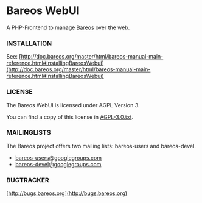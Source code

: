 
Bareos WebUI
============

A PHP-Frontend to manage [Bareos](http://www.bareos.org/) over the web.

### INSTALLATION

See: [http://doc.bareos.org/master/html/bareos-manual-main-reference.html#InstallingBareosWebui](http://doc.bareos.org/master/html/bareos-manual-main-reference.html#InstallingBareosWebui)

### LICENSE

The Bareos WebUI is licensed under AGPL Version 3.

You can find a copy of this license in [AGPL-3.0.txt](AGPL-3.0.txt).

### MAILINGLISTS

The Bareos project offers two mailing lists: bareos-users and bareos-devel.

 * bareos-users@googlegroups.com
 * bareos-devel@googlegroups.com

### BUGTRACKER

[http://bugs.bareos.org](http://bugs.bareos.org)

